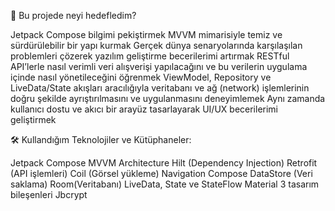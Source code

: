 🚀 Bu projede neyi hedefledim?

Jetpack Compose bilgimi pekiştirmek
MVVM mimarisiyle temiz ve sürdürülebilir bir yapı kurmak
Gerçek dünya senaryolarında karşılaşılan problemleri çözerek yazılım geliştirme becerilerimi artırmak
RESTful API’lerle nasıl verimli veri alışverişi yapılacağını ve bu verilerin uygulama içinde nasıl yönetileceğini öğrenmek
ViewModel, Repository ve LiveData/State akışları aracılığıyla veritabanı ve ağ (network) işlemlerinin doğru şekilde ayrıştırılmasını ve uygulanmasını deneyimlemek
Aynı zamanda kullanıcı dostu ve akıcı bir arayüz tasarlayarak UI/UX becerilerimi geliştirmek
 

🛠️ Kullandığım Teknolojiler ve Kütüphaneler:

Jetpack Compose
MVVM Architecture
Hilt (Dependency Injection)
Retrofit (API işlemleri)
Coil (Görsel yükleme)
Navigation Compose
DataStore (Veri saklama)
Room(Veritabanı)
LiveData, State ve StateFlow
Material 3 tasarım bileşenleri
Jbcrypt
